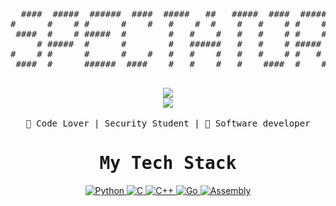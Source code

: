 <div align="center">
<pre>
  ####  #####  ######  ####  #####   ##   #####  ####  #####  
#      #    # #      #    #   #    #  #    #   #    # #    # 
 ####  #    # #####  #        #   #    #   #   #    # #    # 
     # #####  #      #        #   ######   #   #    # #####  
#    # #      #      #    #   #   #    #   #   #    # #   #  
 ####  #      ######  ####    #   #    #   #    ####  #    # 
                                            
</pre>
</div>

<div align="center">
 <img src="https://readme-typing-svg.herokuapp.com/?font=monospace&duration=1240&pause=2800&color=ffff&center=true&width=600&lines=Bug%20Hunter%20And%20Security%20Student;Breacher+:%3E">
</div>

<div align="center">
  <img src="https://img.shields.io/badge/github-%23121011.svg?style=for-the-badge&logo=github&logoColor=white">
</div>

<br>

<div align="center">
<samp>
 🖖 Code Lover |  Security Student | 🌵 Software developer 
 </samp>
 <br>
 <samp>
 </samp>
</div>

<div align="center">
 <samp><h1> My Tech Stack </h1></samp>
</div>

<div align="center"; justify-content="center">
  <a href="https://www.python.org/" target="_blank">
    <img src="https://img.shields.io/badge/-Python-3776AB?logo=python&logoColor=white&style=flat-square" alt="Python"/>
</a>
<a href="https://en.wikipedia.org/wiki/C_(programming_language)" target="_blank">
    <img src="https://img.shields.io/badge/-C-A8B400?logo=c&logoColor=white&style=flat-square" alt="C"/>
</a>
<a href="https://isocpp.org/" target="_blank">
    <img src="https://img.shields.io/badge/-C%2B%2B-00599C?logo=cplusplus&logoColor=white&style=flat-square" alt="C++"/>
</a>
<a href="https://golang.org/" target="_blank">
    <img src="https://img.shields.io/badge/-Go-00ADD8?logo=go&logoColor=white&style=flat-square" alt="Go"/>
</a>
<a href="https://en.wikipedia.org/wiki/Assembly_language" target="_blank">
    <img src="https://img.shields.io/badge/-Assembly-7E7B7A?logo=assembly&logoColor=white&style=flat-square" alt="Assembly"/>
</a>
</div>
